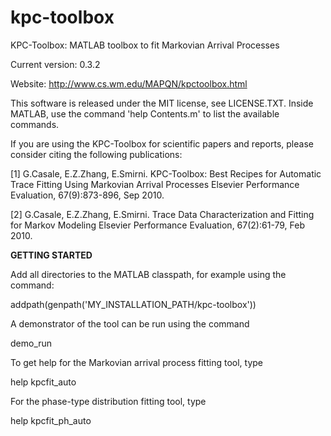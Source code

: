 # kpc-toolbox
KPC-Toolbox: MATLAB toolbox to fit Markovian Arrival Processes

Current version: 0.3.2

Website: http://www.cs.wm.edu/MAPQN/kpctoolbox.html

This software is released under the MIT license, see LICENSE.TXT.
Inside MATLAB, use the command 'help Contents.m' to list the available commands. 

If you are using the KPC-Toolbox for scientific papers and reports, please consider citing the following publications:

[1] G.Casale, E.Z.Zhang, E.Smirni. 
KPC-Toolbox: Best Recipes for Automatic Trace Fitting Using Markovian Arrival Processes 
Elsevier Performance Evaluation, 67(9):873-896, Sep 2010.

[2] G.Casale, E.Z.Zhang, E.Smirni. 
Trace Data Characterization and Fitting for Markov Modeling
Elsevier Performance Evaluation, 67(2):61-79, Feb 2010.

**GETTING STARTED**

Add all directories to the MATLAB classpath, for example using the command:

 addpath(genpath('MY_INSTALLATION_PATH/kpc-toolbox')) 

A demonstrator of the tool can be run using the command

 demo_run 

To get help for the Markovian arrival process fitting tool, type

 help kpcfit_auto 

For the phase-type distribution fitting tool, type

 help kpcfit_ph_auto
